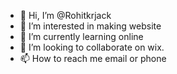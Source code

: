- 👋 Hi, I’m @Rohitkrjack
- 👀 I’m interested in making website
- 🌱 I’m currently learning online
- 💞️ I’m looking to collaborate on wix. 
- 📫 How to reach me email or phone

<!---
Rohitkrjack/Rohitkrjack is a ✨ special ✨ repository because its `README.md` (this file) appears on your GitHub profile.
You can click the Preview link to take a look at your changes.
--->
